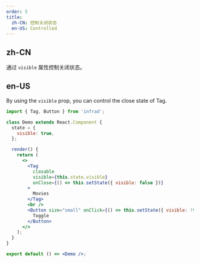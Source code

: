 ```yaml
---
order: 5
title:
  zh-CN: 控制关闭状态
  en-US: Controlled
---
```


## zh-CN

通过 `visible` 属性控制关闭状态。

## en-US

By using the `visible` prop, you can control the close state of Tag.

```jsx
import { Tag, Button } from 'infrad';

class Demo extends React.Component {
  state = {
    visible: true,
  };

  render() {
    return (
      <>
        <Tag
          closable
          visible={this.state.visible}
          onClose={() => this.setState({ visible: false })}
        >
          Movies
        </Tag>
        <br />
        <Button size="small" onClick={() => this.setState({ visible: !this.state.visible })}>
          Toggle
        </Button>
      </>
    );
  }
}

export default () => <Demo />;
```
